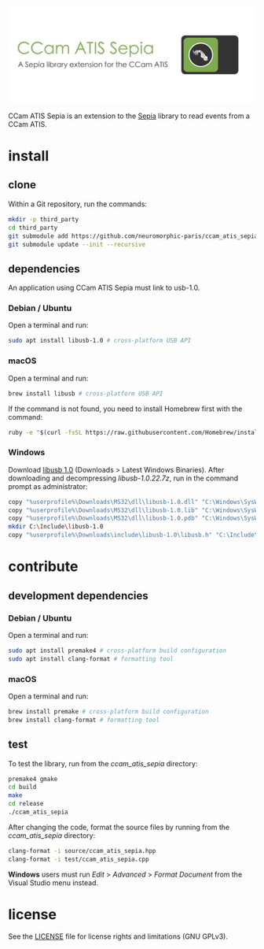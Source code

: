 ![banner](banner.png)

CCam ATIS Sepia is an extension to the [Sepia](https://github.com/neuromorphic-paris/sepia) library to read events from a CCam ATIS.

# install

## clone

Within a Git repository, run the commands:

```sh
mkdir -p third_party
cd third_party
git submodule add https://github.com/neuromorphic-paris/ccam_atis_sepia.git
git submodule update --init --recursive
```

## dependencies

An application using CCam ATIS Sepia must link to usb-1.0.

### Debian / Ubuntu

Open a terminal and run:
```sh
sudo apt install libusb-1.0 # cross-platform USB API
```

### macOS

Open a terminal and run:
```sh
brew install libusb # cross-platform USB API
```
If the command is not found, you need to install Homebrew first with the command:
```sh
ruby -e "$(curl -fsSL https://raw.githubusercontent.com/Homebrew/install/master/install)"
```

### Windows

Download [libusb 1.0](https://libusb.info/) (Downloads > Latest Windows Binaries). After downloading and decompressing *libusb-1.0.22.7z*, run in the command prompt as administrator:
```sh
copy "%userprofile%\Downloads\MS32\dll\libusb-1.0.dll" "C:\Windows\SysWOW64"
copy "%userprofile%\Downloads\MS32\dll\libusb-1.0.lib" "C:\Windows\SysWOW64"
copy "%userprofile%\Downloads\MS32\dll\libusb-1.0.pdb" "C:\Windows\SysWOW64"
mkdir C:\Include\libusb-1.0
copy "%userprofile%\Downloads\include\libusb-1.0\libusb.h" "C:\Include\libusb-1.0"
```

# contribute

## development dependencies

### Debian / Ubuntu

Open a terminal and run:
```sh
sudo apt install premake4 # cross-platform build configuration
sudo apt install clang-format # formatting tool
```

### macOS

Open a terminal and run:
```sh
brew install premake # cross-platform build configuration
brew install clang-format # formatting tool
```

## test

To test the library, run from the *ccam_atis_sepia* directory:
```sh
premake4 gmake
cd build
make
cd release
./ccam_atis_sepia
```

After changing the code, format the source files by running from the *ccam_atis_sepia* directory:
```sh
clang-format -i source/ccam_atis_sepia.hpp
clang-format -i test/ccam_atis_sepia.cpp
```

__Windows__ users must run *Edit* > *Advanced* > *Format Document* from the Visual Studio menu instead.

# license

See the [LICENSE](LICENSE.txt) file for license rights and limitations (GNU GPLv3).
